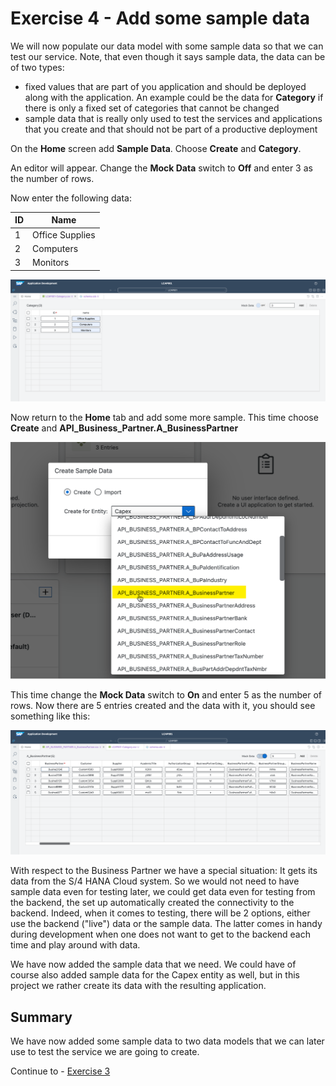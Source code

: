 # Exercise 4 - Add some sample data

We will now populate our data model with some sample data so that we can test our service. Note, that even though it says sample data, the data can be of two types:
- fixed values that are part of you application and should be deployed along with the application. An example could be the data for **Category** if there is only a fixed set of categories that cannot be changed
- sample data that is really only used to test the services and applications that you create and that should not be part of a productive deployment

On the **Home** screen add **Sample Data**. Choose **Create** and **Category**.

An editor will appear. Change the **Mock Data** switch to **Off** and enter 3 as the number of rows.

Now enter the following data:

| ID | Name |
| ----------- | ----------- |
| 1 | Office Supplies |
| 2 | Computers |
| 3 | Monitors |

![](/exercises/ex2/images/LCAP_22.png)  

Now return to the **Home** tab and add some more sample. This time choose **Create** and **API_Business_Partner.A_BusinessPartner**

![](/exercises/ex2/images/LCAP_22_2.png)  

This time change the **Mock Data** switch to **On** and enter 5 as the number of rows.  Now there are 5 entries created and the data with it, you should see something like this:

![](/exercises/ex2/images/LCAP_23.png)  

With respect to the Business Partner we have a special situation: It gets its data from the S/4 HANA Cloud system. So we would not need to have sample data even for testing later, we could get data even for testing from the backend, the set up automatically created the connectivity to the backend. Indeed, when it comes to testing, there will be 2 options, either use the backend ("live") data or the sample data. The latter comes in handy during development when one does not want to get to the backend each time and play around with data.

We have now added the sample data that we need. We could have of course also added sample data for the Capex entity as well, but in this project we rather create its data with the resulting application.

## Summary

We have now added some sample data to two data models that we can later use to test the service we are going to create.

Continue to - [Exercise 3](../ex3/README.md)

